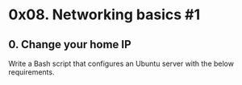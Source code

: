 # 0x08. Networking basics #1
## 0. Change your home IP
Write a Bash script that configures an Ubuntu server with the below requirements.
